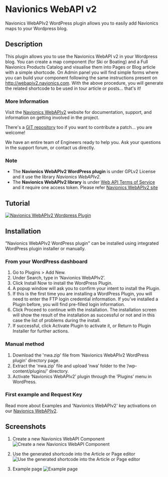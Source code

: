 # Navionics WebAPI v2
Navionics WebAPIv2 WordPress plugin allows you to easily add Navionics maps to your Wordpress blog.

## Description

This plugin allows you to use the Navionics WebAPI v2 in your Wordpress blog.
You can create a map component (for Ski or Boating) and a Full Navionics Products Catalog and visualise them into Pages or Blog article with a simple shortcode.
On Admin panel you will find simple forms where you can build your component following the same instructions present on http://webapiv2.navionics.com.
With the above procedure, you will generate the related shortcode to be used in tour article or posts... that's it!

### More Information 
Visit the <a href="http://webapiv2.navionics.com">Navionics WebAPIv2</a> website for documentation, support, and information on getting involved in the project.

There's a [GIT repository](https://github.com/Navionics/webapi_wordpress_plugin) too if you want to contribute a patch... you are welcome!

We have an entire team of  Engineers ready to help you. Ask your questions in the support forum, or contact us directly.

### Note 
* The **Navionics WebAPIv2 WordPress plugin** is under GPLv2 License and it use the library *Navionics WebAPIv2*.
* The **Navionics WebAPIv2 library** is under <a href="http://www.navionics.com/en/webapi-download">Web API Terms of Service</a> and it require one access token. Please refer  <a href="http://webapiv2.navionics.com">Navionics WebAPIv2 site</a>

## Tutorial
[![Navionics WebAPIv2 Wordpress Plugin](http://img.youtube.com/vi/1OHA-JDK6QU/0.jpg)](http://www.youtube.com/watch?v=1OHA-JDK6QU "Navionics WebAPIv2 Wordpress Plugin ")

## Installation
"Navionics WebAPIv2 WordPress plugin" can be installed using integrated WordPress plugin installer or manually.

### From your WordPress dashboard
1. Go to Plugins > Add New.
2. Under Search, type in ’Navionics WebAPIv2’.
3. Click Install Now to install the WordPress Plugin.
4. A popup window will ask you to confirm your intent to install the Plugin.
5. If this is the first time you are installing a WordPress Plugin, you will need to enter the FTP login credential information. If you've installed a Plugin before, you will find pre-filled login information.
6. Click Proceed to continue with the installation. The installation screen will show the result of the installation as successful or not and in this case the list of problems during the install.
7. If successful, click Activate Plugin to activate it, or Return to Plugin Installer for further actions.

### Manual method
1. Download the 'nwa.zip' file  from ’Navionics WebAPIv2 WordPress plugin' directory page.
2. Extract the 'nwa.zip' file and upload ’nwa’ folder to the ’/wp-content/plugins/’ directory.
3. Activate ’Navionics WebAPIv2’ plugin through the ’Plugins’ menu in WordPress.

### First example and Request Key
Read more about Examples and 'Navionics WebAPIv2' key activations on our <a href="http://webapiv2.navionics.com/index-api.html">Navionics WebAPIv2</a>.

## Screenshots

1. Create a new Navionics WebAPI Component
![Create a new Navionics WebAPI Component](https://ps.w.org/nwa/assets/screenshot-1.png)

1. Use the generated shortcode into the Article or Page editor
![Use the generated shortcode into the Article or Page editor](https://ps.w.org/nwa/assets/screenshot-2.png)

1. Example page
![Example page](https://ps.w.org/nwa/assets/screenshot-3.png)

